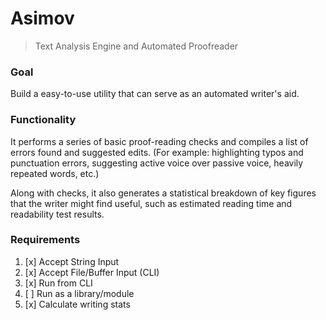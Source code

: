 # Asimov
> Text Analysis Engine and Automated Proofreader

### Goal
Build a easy-to-use utility that can serve as an automated writer's aid.

### Functionality

It performs a series of basic proof-reading checks and compiles a list of errors found and suggested edits. (For example: highlighting typos and punctuation errors, suggesting active voice over passive voice, heavily repeated words, etc.) 

Along with checks, it also generates a statistical breakdown of key figures that the writer might find useful, such as estimated reading time and readability test results.

### Requirements
1. [x] Accept String Input
2. [x] Accept File/Buffer Input (CLI)
3. [x] Run from CLI
4. [ ] Run as a library/module
5. [x] Calculate writing stats
